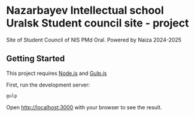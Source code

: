 # Nazarbayev Intellectual school Uralsk Student council site - project
Site of Student Council of NIS PMd Oral. Powered by Naiza 2024-2025

## Getting Started

This project requires [Node.js](https://nodejs.org/en/download/current/) and [Gulp.js](https://gulpjs.com/docs/en/getting-started/quick-start/)

First, run the development server:

```bash
gulp
```

Open [http://localhost:3000](http://localhost:3000) with your browser to see the result.
